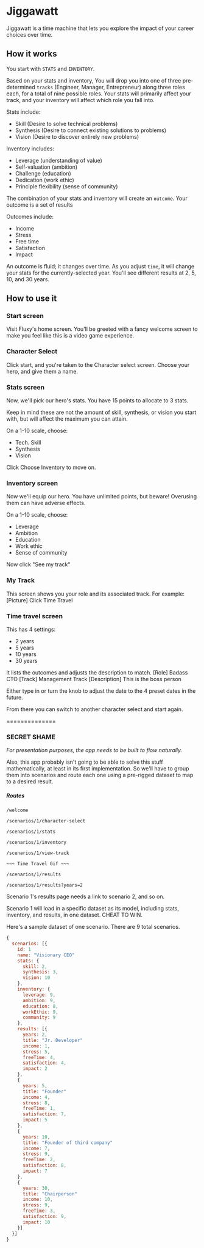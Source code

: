 # Jiggawatt

Jiggawatt is a time machine that lets you explore the impact of your career choices over time.


## How it works

You start with `STATS` and `INVENTORY`.

Based on your stats and inventory, You will drop you into one of three pre-determined `tracks` (Engineer, Manager, Entrepreneur) along three roles each, for a total of nine possible roles. Your stats will primarily affect your track, and your inventory will affect which role you fall into.

Stats include:
  - Skill (Desire to solve technical problems)
  - Synthesis (Desire to connect existing solutions to problems)
  - Vision (Desire to discover entirely new problems)

Inventory includes:
  - Leverage (understanding of value)
  - Self-valuation (ambition)
  - Challenge (education)
  - Dedication (work ethic)
  - Principle flexibility (sense of community)

The combination of your stats and inventory will create an `outcome`. Your outcome is a set of results 

Outcomes include:
  - Income
  - Stress
  - Free time
  - Satisfaction
  - Impact


An outcome is fluid; it changes over time. As you adjust `time`, it will change your stats for the currently-selected year. You'll see different results at 2, 5, 10, and 30 years.

## How to use it

### Start screen

Visit Fluxy's home screen. You'll be greeted with a fancy welcome screen to make you feel like this is a video game experience.

### Character Select

Click start, and you're taken to the Character select screen. Choose your hero, and give them a name.

### Stats screen

Now, we'll pick our hero's stats. You have 15 points to allocate to 3 stats.

Keep in mind these are not the amount of skill, synthesis, or vision you start with, but will affect the maximum you can attain.

On a 1-10 scale, choose:

  - Tech. Skill
  - Synthesis
  - Vision 

Click Choose Inventory to move on.

### Inventory screen

Now we'll equip our hero. You have unlimited points, but beware! Overusing them can have adverse effects.

On a 1-10 scale, choose:
  - Leverage
  - Ambition
  - Education
  - Work ethic
  - Sense of community

Now click "See my track"

### My Track

This screen shows you your role and its associated track. For example:
[Picture] 
Click Time Travel

### Time travel screen

This has 4 settings: 
  - 2 years
  - 5 years
  - 10 years
  - 30 years

It lists the outcomes and adjusts the description to match.
[Role] Badass CTO
[Track] Management Track
[Description] This is the boss person 

Either type in or turn the knob to adjust the date to the 4 preset dates in the future.

From there you can switch to another character select and start again.

==============

### SECRET SHAME ###

_For presentation purposes, the app needs to be built to flow naturally._

Also, this app probably isn't going to be able to solve this stuff mathematically, at least in its first implementation. So we'll have to group them into scenarios and route each one using a pre-rigged dataset to map to a desired result.

##### Routes 

`/welcome`

`/scenarios/1/character-select`

`/scenarios/1/stats`

`/scenarios/1/inventory`

`/scenarios/1/view-track`

`~~~ Time Travel Gif ~~~`

`/scenarios/1/results`

`/scenarios/1/results?years=2`

Scenario 1's results page needs a link to scenario 2, and so on.

Scenario 1 will load in a specific dataset as its model, including stats, inventory, and results, in one dataset. CHEAT TO WIN.

Here's a sample dataset of one scenario. There are 9 total scenarios.

```javascript
{
  scenarios: [{
    id: 1
    name: "Visionary CEO"
    stats: {
      skill: 2,
      synthesis: 3,
      vision: 10
    },
    inventory: {
      leverage: 9,
      ambition: 9,
      education: 8,
      workEthic: 9,
      community: 9
    },
    results: [{
      years: 2,
      title: "Jr. Developer"
      income: 1,
      stress: 5,
      freeTime: 4,
      satisfaction: 4,
      impact: 2
    },
    {
      years: 5,
      title: "Founder"
      income: 4,
      stress: 8,
      freeTime: 1,
      satisfaction: 7,
      impact: 5
    },
    {
      years: 10,
      title: "Founder of third company"
      income: 7,
      stress: 9,
      freeTime: 2,
      satisfaction: 8,
      impact: 7
    },
    {
      years: 30,
      title: "Chairperson"
      income: 10,
      stress: 9,
      freeTime: 3,
      satisfaction: 9,
      impact: 10
    }]
  }]
}
```
